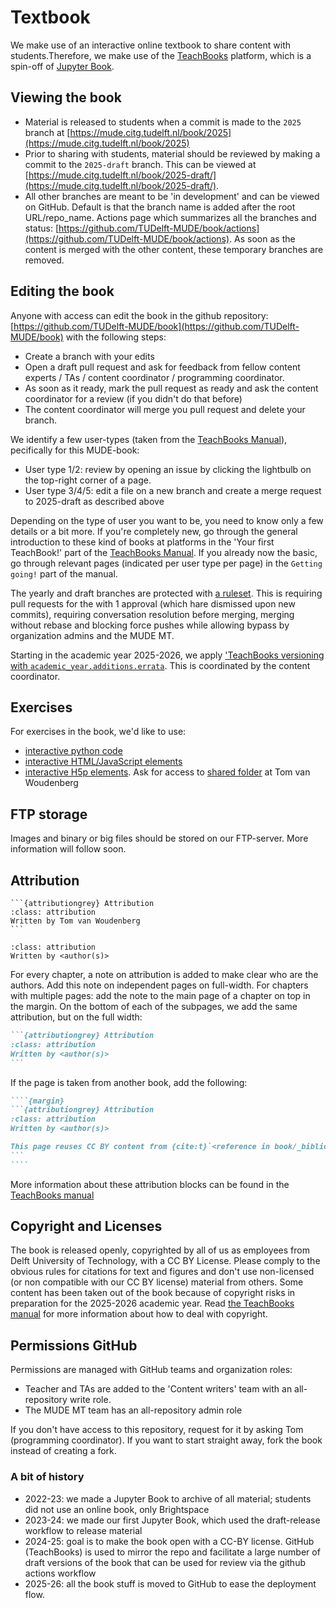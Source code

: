 # Textbook

We make use of an interactive online textbook to share content with students.Therefore, we make use of the [TeachBooks](https://teachbooks.tudelft.nl/) platform, which is a spin-off of [Jupyter Book](https://jupyterbook.org/en/stable/intro.html).

## Viewing the book

- Material is released to students when a commit is made to the `2025` branch at [https://mude.citg.tudelft.nl/book/2025](https://mude.citg.tudelft.nl/book/2025)
- Prior to sharing with students, material should be reviewed by making a commit to the `2025-draft` branch. This can be viewed at [https://mude.citg.tudelft.nl/book/2025-draft/](https://mude.citg.tudelft.nl/book/2025-draft/).
- All other branches are meant to be 'in development' and can be viewed on GitHub. Default is that the branch name is added after the root URL/repo_name. Actions page which summarizes all the branches and status: [https://github.com/TUDelft-MUDE/book/actions](https://github.com/TUDelft-MUDE/book/actions). As soon as the content is merged with the other content, these temporary branches are removed.


## Editing the book
Anyone with access can edit the book in the github repository: [https://github.com/TUDelft-MUDE/book](https://github.com/TUDelft-MUDE/book) with the following steps:
- Create a branch with your edits
- Open a draft pull request and ask for feedback from fellow content experts / TAs / content coordinator / programming coordinator.
- As soon as it ready, mark the pull request as ready and ask the content coordinator for a review (if you didn't do that before)
- The content coordinator will merge you pull request and delete your branch.

We identify a few user-types (taken from the [TeachBooks Manual](https://teachbooks.io/manual/installation-and-setup/user_types.html)), pecifically for this MUDE-book:
- User type 1/2: review by opening an issue by clicking the lightbulb on the top-right corner of a page.
- User type 3/4/5: edit a file on a new branch and create a merge request to 2025-draft as described above

Depending on the type of user you want to be, you need to know only a few details or a bit more. If you're completely new, go through the general introduction to these kind of books at platforms in the 'Your first TeachBook!' part of the  [TeachBooks Manual](https://teachbooks.io/manual/intro.html). If you already now the basic, go through  relevant pages (indicated per user type per page) in the `Getting going!` part of the manual.

The yearly and draft branches are protected with [a ruleset](./Protect_main.json). This is requiring pull requests for the with 1 approval (which hare dismissed upon new commits), requiring conversation resolution before merging, merging without rebase and blocking force pushes while allowing bypass by organization admins and the MUDE MT.

Starting in the academic year 2025-2026, we apply ['TeachBooks versioning with `academic_year.additions.errata`](https://teachbooks.io/manual/installation-and-setup/versioning_changelog.html). This is coordinated by the content coordinator.

## Exercises
For exercises in the book, we'd like to use:
- [interactive python code](https://teachbooks.io/manual/features/live_code.html)
- [interactive HTML/JavaScript elements](https://teachbooks.io/manual/features/HTML_javascript.html)
- [interactive H5p elements](https://teachbooks.io/manual/features/h5p.html). Ask for access to [shared folder](https://tudelft.h5p.com/content/1292046735045725667) at Tom van Woudenberg

## FTP storage
Images and binary or big files should be stored on our FTP-server. More information will follow soon.

## Attribution
````{margin}
```{attributiongrey} Attribution
:class: attribution
Written by Tom van Woudenberg
```
````

```{attributiongrey} Attribution
:class: attribution
Written by <author(s)>
```

For every chapter, a note on attribution is added to make clear who are the authors. Add this note on independent pages on full-width. For chapters with multiple pages: add the note to the main page of a chapter on top in the margin. On the bottom of each of the subpages, we add the same attribution, but on the full width:

`````md
```{attributiongrey} Attribution
:class: attribution
Written by <author(s)>
```
`````

If the page is taken from another book, add the following:

`````md
````{margin}
```{attributiongrey} Attribution
:class: attribution
Written by <author(s)>

This page reuses CC BY content from {cite:t}`<reference in book/_bibliography/references.bib>`. {fa}`quote-left`[Find out more here](external_resources)
```
````
`````

More information about these attribution blocks can be found in the [TeachBooks manual](https://teachbooks.io/manual/installation-and-setup/copyright/recommendations.html#format-as-custom-admonition)

## Copyright and Licenses
The book is released openly, copyrighted by all of us as employees from Delft University of Technology, with a CC BY License. Please comply to the obvious rules for citations for text and figures and don't use non-licensed (or non compatible with our CC BY license) material from others. Some content has been taken out of the book because of copyright risks in preparation for the 2025-2026 academic year. Read [the TeachBooks manual](https://teachbooks.io/manual/installation-and-setup/copyright.html) for more information about how to deal with copyright.

## Permissions GitHub
Permissions are managed with GitHub teams and organization roles:
- Teacher and TAs are added to the 'Content writers' team with an all-repository write role.
- The MUDE MT team has an all-repository admin role

If you don't have access to this repository, request for it by asking Tom (programming coordinator). If you want to start straight away, fork the book instead of creating a fork.

### A bit of history

- 2022-23: we made a Jupyter Book to archive of all material; students did not use an online book, only Brightspace
- 2023-24: we made our first Jupyter Book, which used the draft-release workflow to release material
- 2024-25: goal is to make the book open with a CC-BY license. GitHub (TeachBooks) is used to mirror the repo and facilitate a large number of draft versions of the book that can be used for review via the github actions workflow
- 2025-26: all the book stuff is moved to GitHub to ease the deployment flow.
